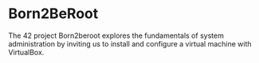 # Born2BeRoot
The 42 project Born2beroot explores the fundamentals of system administration by inviting us to install and configure a virtual machine with VirtualBox.
